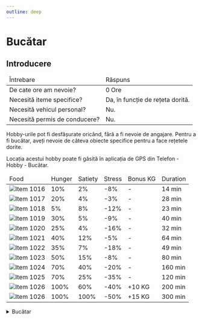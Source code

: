 ```yaml
---
outline: deep
---
```


# Bucătar

## Introducere

<table>
  <thead>
    <tr>
      <td>Întrebare</td>
      <td>Răspuns</td>
    </tr>
  </thead>
  <tbody>
    <tr>
      <td>De cate ore am nevoie?</td>
      <td>0 Ore</td>
    </tr>
    <tr>
      <td>Necesită iteme specifice?</td>
      <td>Da, în funcție de rețeta dorită.</td>
    </tr>
    <tr>
      <td>Necesită vehicul personal?</td>
      <td>Nu.</td>
    </tr>
    <tr>
      <td>Necesită permis de conducere?</td>
      <td>Nu.</td>
    </tr>
  </tbody>
</table>


Hobby-urile pot fi desfășurate oricând, fără a fi nevoie de angajare. Pentru a fi bucătar, aveți nevoie de câteva obiecte specifice pentru a face rețetele dorite.
<p>Locația acestui hobby poate fi găsită în aplicația de GPS din Telefon - Hobby - Bucătar.</p>

<table>
  <thead>
    <tr>
      <td>Food</td>
      <td>Hunger</td>
      <td>Satiety</td>
      <td>Stress</td>
      <td>Bonus KG</td>
      <td>Duration</td>
    </tr>
  </thead>
  <tbody>
    <tr>
      <td>
        <div class="image-row">
          <img src="https://v.b-zone.ro/images/items/1016.png" alt="Item 1016">
        </div>
      </td>
      <td>10%</td>
      <td>2%</td>
      <td>-8%</td>
      <td>-</td>
      <td>14 min</td>
    </tr>
    <tr>
      <td>
        <div class="image-row">
          <img src="https://v.b-zone.ro/images/items/1017.png" alt="Item 1017">
        </div>
      </td>
      <td>20%</td>
      <td>4%</td>
      <td>-3%</td>
      <td>-</td>
      <td>28 min</td>
    </tr>
    <tr>
      <td>
        <div class="image-row">
          <img src="https://v.b-zone.ro/images/items/1018.png" alt="Item 1018">
        </div>
      </td>
      <td>5%</td>
      <td>8%</td>
      <td>-12%</td>
      <td>-</td>
      <td>23 min</td>
    </tr>
    <tr>
      <td>
        <div class="image-row">
          <img src="https://v.b-zone.ro/images/items/1019.png" alt="Item 1019">
        </div>
      </td>
      <td>30%</td>
      <td>5%</td>
      <td>-9%</td>
      <td>-</td>
      <td>40 min</td>
    </tr>
    <tr>
      <td>
        <div class="image-row">
          <img src="https://v.b-zone.ro/images/items/1020.png" alt="Item 1020">
        </div>
      </td>
      <td>25%</td>
      <td>4%</td>
      <td>-16%</td>
      <td>-</td>
      <td>32 min</td>
    </tr>
    <tr>
      <td>
        <div class="image-row">
          <img src="https://v.b-zone.ro/images/items/1021.png" alt="Item 1021">
        </div>
      </td>
      <td>40%</td>
      <td>12%</td>
      <td>-5%</td>
      <td>-</td>
      <td>64 min</td>
    </tr>
    <tr>
      <td>
        <div class="image-row">
          <img src="https://v.b-zone.ro/images/items/1022.png" alt="Item 1022">
        </div>
      </td>
      <td>35%</td>
      <td>7%</td>
      <td>-18%</td>
      <td>-</td>
      <td>49 min</td>
    </tr>
    <tr>
      <td>
        <div class="image-row">
          <img src="https://v.b-zone.ro/images/items/1023.png" alt="Item 1023">
        </div>
      </td>
      <td>50%</td>
      <td>15%</td>
      <td>-8%</td>
      <td>-</td>
      <td>80 min</td>
    </tr>
    <tr>
      <td>
        <div class="image-row">
          <img src="https://v.b-zone.ro/images/items/1024.png" alt="Item 1024">
        </div>
      </td>
      <td>70%</td>
      <td>40%</td>
      <td>-20%</td>
      <td>-</td>
      <td>160 min</td>
    </tr>
    <tr>
      <td>
        <div class="image-row">
          <img src="https://v.b-zone.ro/images/items/1025.png" alt="Item 1025">
        </div>
      </td>
      <td>70%</td>
      <td>25%</td>
      <td>-35%</td>
      <td>-</td>
      <td>120 min</td>
    </tr>
    <tr>
      <td>
        <div class="image-row">
          <img src="https://v.b-zone.ro/images/items/1026.png" alt="Item 1026">
        </div>
      </td>
      <td>100%</td>
      <td>60%</td>
      <td>-40%</td>
      <td>+10 KG</td>
      <td>200 min</td>
    </tr>
    <tr>
      <td>
        <div class="image-row">
          <img src="https://v.b-zone.ro/images/items/1026.png" alt="Item 1026">
        </div>
      </td>
      <td>100%</td>
      <td>100%</td>
      <td>-50%</td>
      <td>+15 KG</td>
      <td>300 min</td>
    </tr>
  </tbody>
</table>

<details>
  <summary>Bucătar</summary>
  <img src="https://v.b-zone.ro/images/wiki/cooking.jpg" alt="Cooking">
</details>
